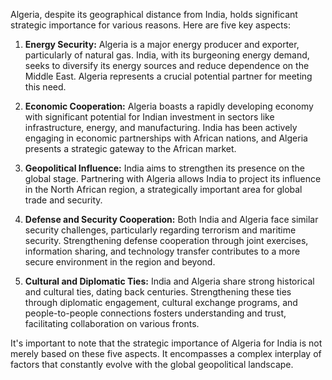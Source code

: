 Algeria, despite its geographical distance from India, holds significant strategic importance for various reasons. Here are five key aspects:

1. **Energy Security:** Algeria is a major energy producer and exporter, particularly of natural gas. India, with its burgeoning energy demand, seeks to diversify its energy sources and reduce dependence on the Middle East. Algeria represents a crucial potential partner for meeting this need.

2. **Economic Cooperation:** Algeria boasts a rapidly developing economy with significant potential for Indian investment in sectors like infrastructure, energy, and manufacturing.  India has been actively engaging in economic partnerships with African nations, and Algeria presents a strategic gateway to the African market.

3. **Geopolitical Influence:** India aims to strengthen its presence on the global stage. Partnering with Algeria allows India to project its influence in the North African region, a strategically important area for global trade and security.

4. **Defense and Security Cooperation:**  Both India and Algeria face similar security challenges, particularly regarding terrorism and maritime security. Strengthening defense cooperation through joint exercises, information sharing, and technology transfer contributes to a more secure environment in the region and beyond.

5. **Cultural and Diplomatic Ties:**  India and Algeria share strong historical and cultural ties, dating back centuries.  Strengthening these ties through diplomatic engagement, cultural exchange programs, and people-to-people connections fosters understanding and trust, facilitating collaboration on various fronts.

It's important to note that the strategic importance of Algeria for India is not merely based on these five aspects.  It encompasses a complex interplay of factors that constantly evolve with the global geopolitical landscape. 
